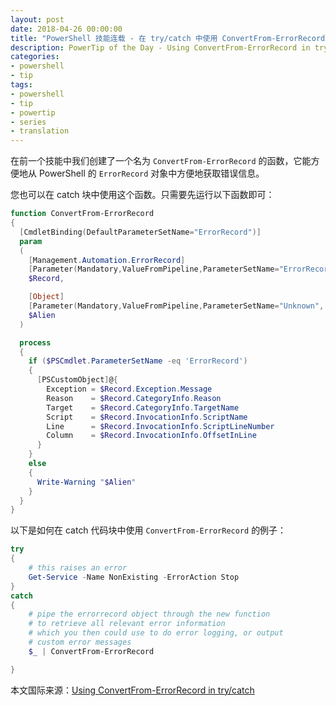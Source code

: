 ```yaml
---
layout: post
date: 2018-04-26 00:00:00
title: "PowerShell 技能连载 - 在 try/catch 中使用 ConvertFrom-ErrorRecord"
description: PowerTip of the Day - Using ConvertFrom-ErrorRecord in try/catch
categories:
- powershell
- tip
tags:
- powershell
- tip
- powertip
- series
- translation
---
```

在前一个技能中我们创建了一个名为 `ConvertFrom-ErrorRecord` 的函数，它能方便地从 PowerShell 的 `ErrorRecord` 对象中方便地获取错误信息。

您也可以在 catch 块中使用这个函数。只需要先运行以下函数即可：

```powershell
function ConvertFrom-ErrorRecord
{
  [CmdletBinding(DefaultParameterSetName="ErrorRecord")]
  param
  (
    [Management.Automation.ErrorRecord]
    [Parameter(Mandatory,ValueFromPipeline,ParameterSetName="ErrorRecord", Position=0)]
    $Record,

    [Object]
    [Parameter(Mandatory,ValueFromPipeline,ParameterSetName="Unknown", Position=0)]
    $Alien
  )

  process
  {
    if ($PSCmdlet.ParameterSetName -eq 'ErrorRecord')
    {
      [PSCustomObject]@{
        Exception = $Record.Exception.Message
        Reason    = $Record.CategoryInfo.Reason
        Target    = $Record.CategoryInfo.TargetName
        Script    = $Record.InvocationInfo.ScriptName
        Line      = $Record.InvocationInfo.ScriptLineNumber
        Column    = $Record.InvocationInfo.OffsetInLine
      }
    }
    else
    {
      Write-Warning "$Alien"
    }
  }
}
```

以下是如何在 catch 代码块中使用 `ConvertFrom-ErrorRecord` 的例子：

```powershell
try
{
    # this raises an error
    Get-Service -Name NonExisting -ErrorAction Stop
}
catch
{
    # pipe the errorrecord object through the new function
    # to retrieve all relevant error information
    # which you then could use to do error logging, or output
    # custom error messages
    $_ | ConvertFrom-ErrorRecord

}
```

<!--more-->
本文国际来源：[Using ConvertFrom-ErrorRecord in try/catch](http://community.idera.com/powershell/powertips/b/tips/posts/using-convertfrom-errorrecord-in-try-catch)
